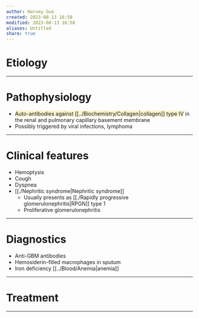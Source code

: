 ```yaml
---
author: Harvey Guo
created: 2023-08-13 16:58
modified: 2023-08-13 16:58
aliases: Untitled
share: true
---
```


# Etiology


---
# Pathophysiology
- <span style="background:rgba(240, 200, 0, 0.2)">Auto-antibodies against [[../Biochemistry/Collagen|collagen]] type IV</span> in the renal and pulmonary capillary basement membrane
- Possibly triggered by viral infections, lymphoma

---
# Clinical features
- Hemoptysis
- Cough
- Dyspnea
- [[./Nephritic syndrome|Nephritic syndrome]]
	- Usually presents as [[./Rapidly progressive glomerulonephritis|RPGN]] type 1
	- Proliferative glomerulonephritis

---
# Diagnostics
- Anti-GBM antibodies
- Hemosiderin-filled macrophages in sputum
- Iron deficiency [[../Blood/Anemia|anemia]]

---
# Treatment


---
